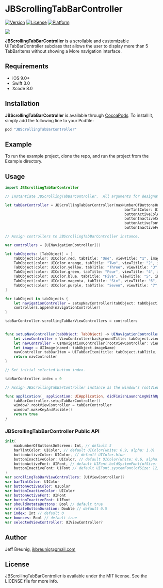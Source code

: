 
# JBScrollingTabBarController

[![Version](https://img.shields.io/cocoapods/v/JBScrollingTabBarController.svg?style=flat)](http://cocoapods.org/pods/JBScrollingTabBarController)
[![License](https://img.shields.io/cocoapods/l/JBScrollingTabBarController.svg?style=flat)](http://cocoapods.org/pods/JBScrollingTabBarController)
[![Platform](https://img.shields.io/cocoapods/p/JBScrollingTabBarController.svg?style=flat)](http://cocoapods.org/pods/JBScrollingTabBarController)

![](http://i.giphy.com/1100I6bT8lHx9m.gif)

**JBScrollingTabBarController** is a scrollable and customizable UITabBarController subclass that allows the user to display more than 5 TabBarItems without showing a More navigation interface.

## Requirements

- iOS 9.0+
- Swift 3.0
- Xcode 8.0

## Installation

**JBScrollingTabBarController** is available through [CocoaPods](http://cocoapods.org). To install
it, simply add the following line to your Podfile:

```ruby
pod "JBScrollingTabBarController"
```

## Example

To run the example project, clone the repo, and run the project from the Example directory.

## Usage

```swift
import JBScrollingTabBarController

// Instantiate JBScrollingTabBarController.  All arguments for designated initializer are optional.

let tabBarController = JBScrollingTabBarController(maxNumberOfButtonsOnScreen: 5,
													   barTintColor: UIColor.white,
                                                       buttonActiveColor: UIColor.blue,
                                                       buttonInactiveColor: UIColor.lightGray,
                                                       buttonActiveFont: UIFont.boldSystemFont(ofSize: 12),
                                                       buttonInactiveFont: UIFont.systemFont(ofSize: 12))

// Assign controllers to JBScrollingTabBarController instance.

var controllers = [UINavigationController]()

let tabObjects: [TabObject] = [
    TabObject(color: UIColor.red, tabTitle: "One", viewTitle: "1", imageName: "One"),
    TabObject(color: UIColor.orange, tabTitle: "Two", viewTitle: "2", imageName: "Two"),
    TabObject(color: UIColor.yellow, tabTitle: "Three", viewTitle: "3", imageName: "Three"),
    TabObject(color: UIColor.green, tabTitle: "Four", viewTitle: "4", imageName: "Four"),
    TabObject(color: UIColor.blue, tabTitle: "Five", viewTitle: "5", imageName: "Five"),
    TabObject(color: UIColor.magenta, tabTitle: "Six", viewTitle: "6", imageName: "Six"),
    TabObject(color: UIColor.purple, tabTitle: "Seven", viewTitle: "7", imageName: "Seven")                   
]

for tabObject in tabObjects {
    let navigationController = setupNavController(tabObject: tabObject)
    controllers.append(navigationController)
}

tabBarController.scrollingTabBarViewControllers = controllers

    
func setupNavController(tabObject: TabObject) -> UINavigationController {
	let viewController = ViewController(backgroundTitle: tabObject.viewTitle, color: tabObject.color)
    let navController = UINavigationController(rootViewController: viewController)
    let image = UIImage(named: tabObject.imageName)
    navController.tabBarItem = UITabBarItem(title: tabObject.tabTitle, image: image, selectedImage: nil)
    return navController
}  

// Set initial selected button index.

tabBarController.index = 0 

// Assign JBScrollingTabBarController instance as the window's rootViewController in UIApplicationDelegate.application:didFinishLaunchingWithOptions

func application(_ application: UIApplication, didFinishLaunchingWithOptions launchOptions: [UIApplicationLaunchOptionsKey: Any]?) -> Bool {
    tabBarController.setupTabBarController()
    window?.rootViewController = tabBarController
    window?.makeKeyAndVisible()
    return true
}
```

### JBScrollingTabBarController Public API                                              

```swift
init(
	maxNumberOfButtonsOnScreen: Int, // default 5
    barTintColor: UIColor, // default UIColor(white: 0.9, alpha: 1.0)
    buttonActiveColor: UIColor, // default UIColor.blue
    buttonInactiveColor: UIColor, // default UIColor(white: 0.6, alpha: 1.0)
    buttonActiveFont: UIFont, // default UIFont.boldSystemFont(ofSize: 12)
    buttonInactiveFont: UIFont // default UIFont.systemFont(ofSize: 12)
)
var scrollingTabBarViewControllers: [UIViewController]?
var barTintColor: UIColor   
var buttonActiveColor: UIColor  
var buttonInactiveColor: UIColor
var buttonActiveFont: UIFont   
var buttonInactiveFont: UIFont 
var shouldRotateButtons: Bool // default true
var rotateButtonDuration: Double // default 0.5
var index: Int // default 0
var bounces: Bool // default true
var selectedViewController: UIViewController?    
```

## Author

Jeff Breunig, jkbreunig@gmail.com

## License

JBScrollingTabBarController is available under the MIT license. See the LICENSE file for more info.

